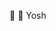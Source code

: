  👀 👋 Yosh

<!---
dazzyddos/dazzyddos is a ✨ special ✨ repository because its `README.md` (this file) appears on your GitHub profile.
You can click the Preview link to take a look at your changes.
--->
